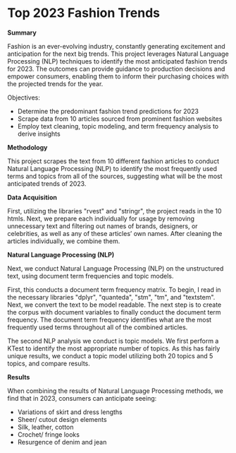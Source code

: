 # Top 2023 Fashion Trends

**Summary** 

Fashion is an ever-evolving industry, constantly generating excitement and anticipation for the next big trends. This project leverages Natural Language Processing (NLP) techniques to identify the most anticipated fashion trends for 2023. The outcomes can provide guidance to production decisions and empower consumers, enabling them to inform their purchasing choices with the projected trends for the year.

Objectives:
* Determine the predominant fashion trend predictions for 2023
* Scrape data from 10 articles sourced from prominent fashion websites
* Employ text cleaning, topic modeling, and term frequency analysis to derive insights

**Methodology**

This project scrapes the text from 10 different fashion articles to conduct Natural Language Processing (NLP) to identify the most frequently used terms and topics from all of the sources, suggesting what will be the most anticipated trends of 2023.

**Data Acquisition**

First, utilizing the libraries "rvest" and "stringr", the project reads in the 10 htmls. Next, we prepare each individually for usage by removing unnecessary text and filtering out names of brands, designers, or celebrities, as well as any of these articles’ own names. After cleaning the articles individually, we combine them.

**Natural Language Processing (NLP)**

Next, we conduct Natural Language Processing (NLP) on the unstructured text, using document term frequencies and topic models.

First, this conducts a document term frequency matrix. To begin, I read in the necessary libraries "dplyr", "quanteda", "stm", "tm", and "textstem". Next, we convert the text to be model readable. The next step is to create the corpus with document variables to finally conduct the document term frequency. The document term frequency identifies what are the most frequently used terms throughout all of the combined articles.
 
The second NLP analysis we conduct is topic models. We first perform a KTest to identify the most appropriate number of topics. As this has fairly unique results, we conduct a topic model utilizing both 20 topics and 5 topics, and compare results.

**Results** 

When combining the results of Natural Language Processing methods, we find that in 2023, consumers can anticipate seeing:

* Variations of skirt and dress lengths
* Sheer/ cutout design elements
* Silk, leather, cotton
* Crochet/ fringe looks
* Resurgence of denim and jean
